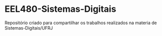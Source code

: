 # EEL480-Sistemas-Digitais
Repositório criado para compartilhar os trabalhos realizados na materia de Sistemas-Digitais/UFRJ

